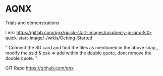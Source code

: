 # AQNX
Trials and demonstrations

Link: https://gitlab.com/qnx/quick-start-images/raspberry-pi-qnx-8.0-quick-start-image/-/wikis/Getting-Started

"
Connect the SD card and find the files as mentioned in the above snap,, modify the ssid & psk => add within the double quote, dont remove the double quote.
"

GIT Repo
https://github.com/qnx
